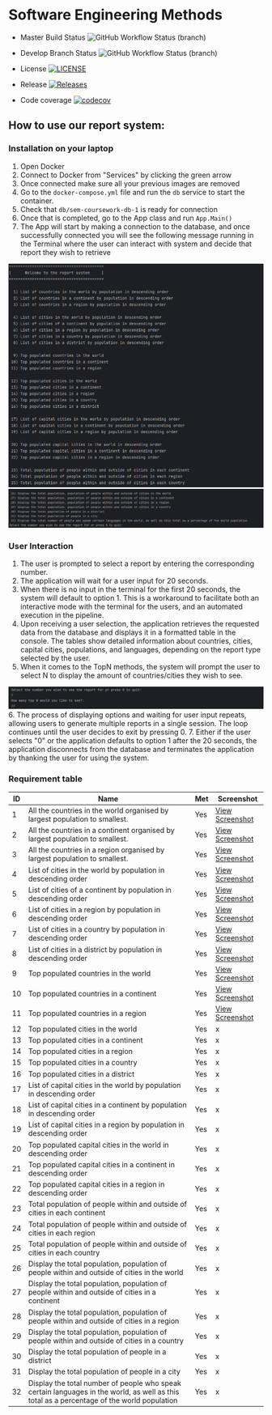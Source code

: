 # Software Engineering Methods

* Master Build Status ![GitHub Workflow Status (branch)](https://img.shields.io/github/actions/workflow/status/soto-nicole/sem-coursework/main.yml?branch=master)

* Develop Branch Status ![GitHub Workflow Status (branch)](https://img.shields.io/github/actions/workflow/status/soto-nicole/sem-coursework/main.yml?branch=develop)

* License [![LICENSE](https://img.shields.io/github/license/soto-nicole/sem.svg?style=flat-square)](https://github.com/soto-nicole/sem-coursework/blob/master/LICENSE)

* Release [![Releases](https://img.shields.io/github/release/soto-nicole/sem-coursework/all.svg?style=flat-square)](https://github.com/soto-nicole/sem-coursework/releases)

* Code coverage [![codecov](https://codecov.io/gh/soto-nicole/sem-coursework/graph/badge.svg?token=G5L22P99MZ)](https://codecov.io/gh/soto-nicole/sem-coursework)


## How to use our report system:
### Installation on your laptop 
1. Open Docker 
2. Connect to Docker from "Services" by clicking the green arrow
3. Once connected make sure all your previous images are removed
4. Go to the `docker-compose.yml` file and run the `db` service to start the container. 
5. Check that `db/sem-coursework-db-1` is ready for connection
6. Once that is completed, go to the App class and run `App.Main()`
7. The App will start by making a connection to the database, and once successfully connected 
    you will see the following message running in the Terminal where the user can interact with 
    system and decide that report they wish to retrieve

![img_1.png](Screenshots/consoleDisplay1.png)
![img_2.png](Screenshots/consoleDisplay2.png)

### User Interaction
1. The user is prompted to select a report by entering the corresponding number. 
2. The application will wait for a user input for 20 seconds. 
3. When there is no input in the terminal for the first 20 seconds, the system will default to option 1.
   This is a workaround to facilitate both an interactive mode with the terminal for the users, and an
   automated execution in the pipeline.
4. Upon receiving a user selection, the application retrieves the requested data from the database and displays it in a formatted table in the console. 
   The tables show detailed information about countries, cities, capital cities, populations, and languages, depending on the report type selected by the user.
5. When it comes to the TopN methods, the system will prompt the user to select N to display the amount of countries/cities they wish to see.

![img_3.png](Screenshots/consoleDisplay3.png)
6. The process of displaying options and waiting for user input repeats, allowing users to generate multiple reports in a single session. The loop continues until the user decides to exit by pressing 0.
7. Either if the user selects "0" or the application defaults to option 1 after the 20 seconds, the application disconnects from the database
   and terminates the application by thanking the user for using the system. 


### Requirement table 
| ID | Name                                                                                                                                       | Met | Screenshot                                                      |
|----|--------------------------------------------------------------------------------------------------------------------------------------------|-----|-----------------------------------------------------------------|
| 1  | All the countries in the world organised by largest population to smallest.                                                                | Yes | [View Screenshot](Screenshots/1-AllCountries-ByWorld.png)       |
| 2  | All the countries in a continent organised by largest population to smallest.                                                              | Yes | [View Screenshot](Screenshots/2-AllCountries-ByContinent.png)   |
| 3  | All the countries in a region organised by largest population to smallest.                                                                 | Yes | [View Screenshot](Screenshots/3-AllCountries-ByRegion.png)      |
| 4  | List of cities in the world by population in descending order                                                                              | Yes | [View Screenshot](Screenshots/4-AllCities-ByWorld.png)          |
| 5  | List of cities of a continent by population in descending order                                                                            | Yes | [View Screenshot](Screenshots/5-AllCities-ByContinent.png)      |
| 6  | List of cities in a region by population in descending order                                                                               | Yes | [View Screenshot](Screenshots/6-AllCities-ByRegion.png)         |
| 7  | List of cities in a country by population in descending order                                                                              | Yes | [View Screenshot](Screenshots/7-AllCities-ByCountry.png)        |
| 8  | List of cities in a district by population in descending order                                                                             | Yes | [View Screenshot](Screenshots/8-AllCities-ByDistrict.png)       |
| 9  | Top populated countries in the world                                                                                                       | Yes | [View Screenshot](Screenshots/9-TopNCountries-ByWorld.png)      |
| 10 | Top populated countries in a continent                                                                                                     | Yes | [View Screenshot](Screenshots/10-TopNCountries-ByContinent.png) |
| 11 | Top populated countries in a region                                                                                                        | Yes | [View Screenshot](Screenshots/11-TopNCountries-ByRegion.png)    |
| 12 | Top populated cities in the world                                                                                                          | Yes | x                                                               |
| 13 | Top populated cities in a continent                                                                                                        | Yes | x                                                               |
| 14 | Top populated cities in a region                                                                                                           | Yes | x                                                               |
| 15 | Top populated cities in a country                                                                                                          | Yes | x                                                               |
| 16 | Top populated cities in a district                                                                                                         | Yes | x                                                               |
| 17 | List of capital cities in the world by population in descending order                                                                      | Yes | x                                                               |
| 18 | List of capital cities in a continent by population in descending order                                                                    | Yes | x                                                               |
| 19 | List of capital cities in a region by population in descending order                                                                       | Yes | x                                                               |
| 20 | Top populated capital cities in the world in descending order                                                                              | Yes | x                                                               |
| 21 | Top populated capital cities in a continent in descending order                                                                            | Yes | x                                                               |
| 22 | Top populated capital cities in a region in descending order                                                                               | Yes | x                                                               |
| 23 | Total population of people within and outside of cities in each continent                                                                  | Yes | x                                                               |
| 24 | Total population of people within and outside of cities in each region                                                                     | Yes | x                                                               |
| 25 | Total population of people within and outside of cities in each country                                                                    | Yes | x                                                               |
| 26 | Display the total population, population of people within and outside of cities in the world                                               | Yes | x                                                               |
| 27 | Display the total population, population of people within and outside of cities in a continent                                             | Yes | x                                                               |
| 28 | Display the total population, population of people within and outside of cities in a region                                                | Yes | x                                                               |
| 29 | Display the total population, population of people within and outside of cities in a country                                               | Yes | x                                                               |
| 30 | Display the total population of people in a district                                                                                       | Yes | x                                                               |
| 31 | Display the total population of people in a city                                                                                           | Yes | x                                                               |
| 32 | Display the total number of people who speak certain languages in the world, as well as this total as a percentage of the world population | Yes | x                                                               |

